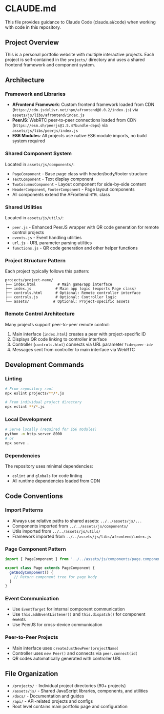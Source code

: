 # CLAUDE.md

This file provides guidance to Claude Code (claude.ai/code) when working with code in this repository.

## Project Overview
This is a personal portfolio website with multiple interactive projects. Each project is self-contained in the `projects/` directory and uses a shared frontend framework and component system.

## Architecture

### Framework and Libraries
- **AFrontend Framework**: Custom frontend framework loaded from CDN (`https://cdn.jsdelivr.net/npm/afrontend@0.0.2/index.js`) via `assets/js/libs/afrontend/index.js`
- **PeerJS**: WebRTC peer-to-peer connections loaded from CDN (`https://esm.sh/peerjs@1.5.4?bundle-deps`) via `assets/js/libs/peerjs/index.js`
- **ES6 Modules**: All projects use native ES6 module imports, no build system required

### Shared Component System
Located in `assets/js/components/`:
- `PageComponent` - Base page class with header/body/footer structure
- `TextComponent` - Text display component
- `TwoColumnsComponent` - Layout component for side-by-side content
- `HeaderComponent`, `FooterComponent` - Page layout components
- All components extend the AFrontend `HTML` class

### Shared Utilities
Located in `assets/js/utils/`:
- `peer.js` - Enhanced PeerJS wrapper with QR code generation for remote control projects
- `events.js` - Event handling utilities
- `url.js` - URL parameter parsing utilities
- `functions.js` - QR code generation and other helper functions

### Project Structure Pattern
Each project typically follows this pattern:
```
projects/project-name/
├── index.html          # Main game/app interface
├── index.js           # Main app logic (exports Page class)
├── controls.html      # Optional: Remote controller interface
├── controls.js        # Optional: Controller logic
└── assets/           # Optional: Project-specific assets
```

### Remote Control Architecture
Many projects support peer-to-peer remote control:
1. Main interface (`index.html`) creates a peer with project-specific ID
2. Displays QR code linking to controller interface
3. Controller (`controls.html`) connects via URL parameter `?id=<peer-id>`
4. Messages sent from controller to main interface via WebRTC

## Development Commands

### Linting
```bash
# From repository root
npx eslint projects/**/*.js

# From individual project directory
npx eslint **/*.js
```

### Local Development
```bash
# Serve locally (required for ES6 modules)
python -m http.server 8000
# or
npx serve .
```

### Dependencies
The repository uses minimal dependencies:
- `eslint` and `globals` for code linting
- All runtime dependencies loaded from CDN

## Code Conventions

### Import Patterns
- Always use relative paths to shared assets: `../../assets/js/...`
- Components imported from `../../assets/js/components/`
- Utils imported from `../../assets/js/utils/`
- Framework imported from `../../assets/js/libs/afrontend/index.js`

### Page Component Pattern
```javascript
import { PageComponent } from '../../assets/js/components/page.component.js'

export class Page extends PageComponent {
  getBodyComponent() {
    // Return component tree for page body
  }
}
```

### Event Communication
- Use `EventTarget` for internal component communication
- Use `this.addEventListener()` and `this.dispatch()` for component events
- Use PeerJS for cross-device communication

### Peer-to-Peer Projects
- Main interface uses `createJustNewPeer(projectName)`
- Controller uses `new Peer()` and connects via `peer.connect(id)`
- QR codes automatically generated with controller URL

## File Organization
- `/projects/` - Individual project directories (90+ projects)
- `/assets/js/` - Shared JavaScript libraries, components, and utilities
- `/docs/` - Documentation and guides
- `/api/` - API-related projects and configs
- Root level contains main portfolio page and configuration